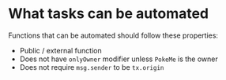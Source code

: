 # What tasks can be automated

Functions that can be automated should follow these properties:

* Public / external function
* Does not have `onlyOwner` modifier unless `PokeMe` is the owner
* Does not require `msg.sender` to be `tx.origin`
